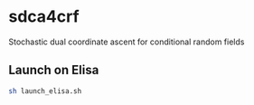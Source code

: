 # sdca4crf

Stochastic dual coordinate ascent for conditional random fields

## Launch on Elisa

```bash
sh launch_elisa.sh
```
